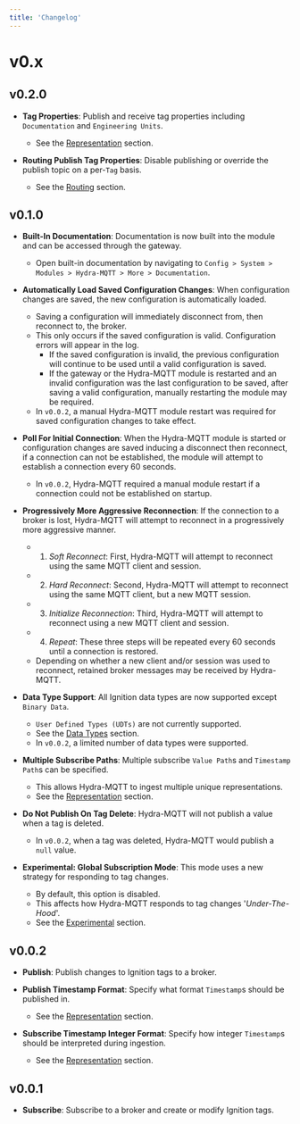 ```yaml
---
title: 'Changelog'
---
```


# v0.x


## v0.2.0

- __Tag Properties__: Publish and receive tag properties including `Documentation` and `Engineering Units`.
    - See the [Representation](Pages/Configuration/06-Representation.md) section.

- __Routing Publish Tag Properties__: Disable publishing or override the publish topic on a per-`Tag` basis.
    - See the [Routing](Pages/Configuration/04-Routing.md#publish-tag-properties-enabled) section.


## v0.1.0

- __Built-In Documentation__: Documentation is now built into the module and can be accessed through the gateway.
    - Open built-in documentation by navigating to `Config > System > Modules > Hydra-MQTT > More > Documentation`.

- __Automatically Load Saved Configuration Changes__: When configuration changes are saved, the new configuration is
  automatically loaded.
    - Saving a configuration will immediately disconnect from, then reconnect to, the broker.
    - This only occurs if the saved configuration is valid. Configuration errors will appear in the log.
        - If the saved configuration is invalid, the previous configuration will continue to be used until a valid
          configuration is saved.
        - If the gateway or the Hydra-MQTT module is restarted and an invalid configuration was the last configuration 
          to be saved, after saving a valid configuration, manually restarting the module may be required.
    - In `v0.0.2`, a manual Hydra-MQTT module restart was required for saved configuration changes to take effect.

- __Poll For Initial Connection__: When the Hydra-MQTT module is started or configuration changes are saved inducing a 
  disconnect then reconnect, if a connection can not be established, the module will attempt to establish a connection 
  every 60 seconds.
    - In `v0.0.2`, Hydra-MQTT required a manual module restart if a connection could not be established on startup.

- __Progressively More Aggressive Reconnection__: If the connection to a broker is lost, Hydra-MQTT will attempt to reconnect
  in a progressively more aggressive manner.
    - 1) _Soft Reconnect_: First, Hydra-MQTT will attempt to reconnect using the same MQTT client and session.
    - 2) _Hard Reconnect_: Second, Hydra-MQTT will attempt to reconnect using the same MQTT client, but a new MQTT session.
    - 3) _Initialize Reconnection_: Third, Hydra-MQTT will attempt to reconnect using a new MQTT client and session.
    - 4) _Repeat_: These three steps will be repeated every 60 seconds until a connection is restored.
    - Depending on whether a new client and/or session was used to reconnect, retained broker messages may be received
      by Hydra-MQTT.

- __Data Type Support__: All Ignition data types are now supported except `Binary Data`.
    - `User Defined Types (UDTs)` are not currently supported.
    - See the [Data Types](Pages/Getting%20Started/03-Data%20Types.md) section.
    - In `v0.0.2`, a limited number of data types were supported.

- __Multiple Subscribe Paths__: Multiple subscribe `Value Path`s and `Timestamp Path`s can be specified.
    - This allows Hydra-MQTT to ingest multiple unique representations.
    - See the [Representation](Pages/Configuration/06-Representation.md#subscribe) section.

- __Do Not Publish On Tag Delete__: Hydra-MQTT will not publish a value when a tag is deleted.
    - In `v0.0.2`, when a tag was deleted, Hydra-MQTT would publish a `null` value.

- __Experimental: Global Subscription Mode__: This mode uses a new strategy for responding to tag changes.
    - By default, this option is disabled.
    - This affects how Hydra-MQTT responds to tag changes '_Under-The-Hood_'.
    - See the [Experimental](Pages/Configuration/07-Experimental.md) section.


## v0.0.2

- __Publish__: Publish changes to Ignition tags to a broker.

- __Publish Timestamp Format__: Specify what format `Timestamp`s should be published in.
    - See the [Representation](Pages/Configuration/06-Representation.md#timestamp-format) section.

- __Subscribe Timestamp Integer Format__: Specify how integer `Timestamp`s should be interpreted during ingestion.
    - See the [Representation](Pages/Configuration/06-Representation.md#timestamp-integer-format) section.

## v0.0.1

- __Subscribe__: Subscribe to a broker and create or modify Ignition tags.
